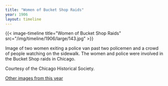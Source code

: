 ```yaml
---
title: "Women of Bucket Shop Raids"
year: 1906
layout: timeline
---
```


{{< image-timeline title="Women of Bucket Shop Raids" src="/img/timeline/1906/large/143.jpg" >}}


Image of two women exiting a police van past two policemen and a crowd of people watching on the sidewalk. The women and police were involved in the Bucket Shop raids in Chicago. 

Courtesy of the Chicago Historical Society.  

[Other images from this year](/historical/timeline/1906)